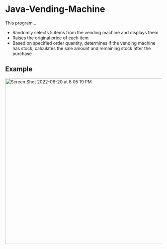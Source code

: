 # Java-Vending-Machine

This program...
- Randomly selects 5 items from the vending machine and displays them
- Raises the original price of each item
- Based on specified order quantity, determines if the vending machine has stock, calculates the sale amount and remaining stock after the purchase

## Example

<img width="534" alt="Screen Shot 2022-06-20 at 8 05 19 PM" src="https://user-images.githubusercontent.com/86504006/174692134-09c6ddaf-4037-4fc8-a33d-6a6674b92aee.png">
